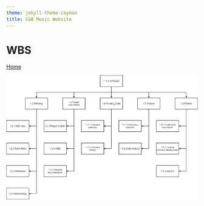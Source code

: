```yaml
---
theme: jekyll-theme-cayman
title: C&B Music Website
---
```


<h1>WBS</h1>

<a href="https://JoshFerkins.github.io/EIT-ac-nz-ITPM5240-202051MB-c-b-torture-Website/home.html">Home</a>

<img src="https://github.com/JoshFerkins/EIT-ac-nz-ITPM5240-202051MB-c-b-torture-Website/blob/main/images/WBS.png"/>
